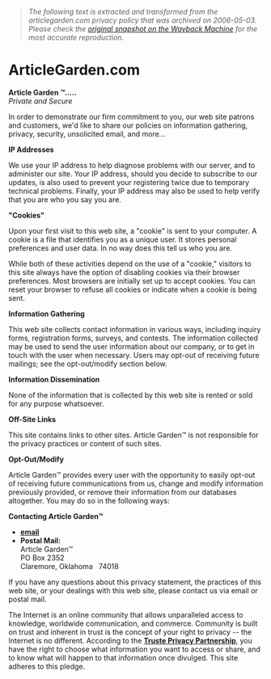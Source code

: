 > *The following text is extracted and transformed from the articlegarden.com privacy policy that was archived on 2006-05-03. Please check the [original snapshot on the Wayback Machine](https://web.archive.org/web/20060503053714id_/http%3A//articlegarden.com/privacy.php) for the most accurate reproduction.*

# ArticleGarden.com

**Article Garden _™_.....**  
_Private and Secure_

In order to demonstrate our firm commitment to you, our web site patrons and customers, we'd like to share our policies on information gathering, privacy, security, unsolicited email, and more...

**IP Addresses**

We use your IP address to help diagnose problems with our server, and to administer our site. Your IP address, should you decide to subscribe to our updates, is also used to prevent your registering twice due to temporary technical problems. Finally, your IP address may also be used to help verify that you are who you say you are.

**"Cookies"**

Upon your first visit to this web site, a "cookie" is sent to your computer. A cookie is a file that identifies you as a unique user. It stores personal preferences and user data. In no way does this tell us who you are.

While both of these activities depend on the use of a "cookie," visitors to this site always have the option of disabling cookies via their browser preferences. Most browsers are initially set up to accept cookies. You can reset your browser to refuse all cookies or indicate when a cookie is being sent.

**Information Gathering**

This web site collects contact information in various ways, including inquiry forms, registration forms, surveys, and contests. The information collected may be used to send the user information about our company, or to get in touch with the user when necessary. Users may opt-out of receiving future mailings; see the opt-out/modify section below.

**Information Dissemination**

None of the information that is collected by this web site is rented or sold for any purpose whatsoever.

**Off-Site Links**

This site contains links to other sites. Article Garden™ is not responsible for the privacy practices or content of such sites.

**Opt-Out/Modify**

Article Garden™ provides every user with the opportunity to easily opt-out of receiving future communications from us, change and modify information previously provided, or remove their information from our databases altogether. You may do so in the following ways:

**Contacting Article Garden™**

  * [**email**](http://www.articlegarden.com/contact.shtml)
  * **Postal Mail:**  
Article Garden™  
PO Box 2352  
Claremore, Oklahoma   74018



If you have any questions about this privacy statement, the practices of this web site, or your dealings with this web site, please contact us via email or postal mail.

The Internet is an online community that allows unparalleled access to knowledge, worldwide communication, and commerce. Community is built on trust and inherent in trust is the concept of your right to privacy -- the Internet is no different. According to the [**Truste Privacy Partnership**](http://www.truste.org/), you have the right to choose what information you want to access or share, and to know what will happen to that information once divulged. This site adheres to this pledge.
